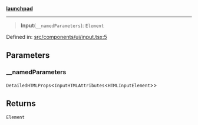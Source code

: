 [**launchpad**](index.md)

***

> **Input**(`__namedParameters`): `Element`

Defined in: [src/components/ui/input.tsx:5](https://github.com/victorbratov/launchpad/blob/35b0965dd86b05a55a9206d809917613bd599c25/src/components/ui/input.tsx#L5)

## Parameters

### \_\_namedParameters

`DetailedHTMLProps`\<`InputHTMLAttributes`\<`HTMLInputElement`\>\>

## Returns

`Element`

